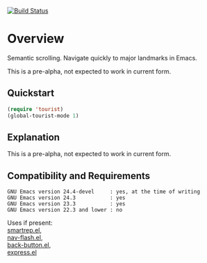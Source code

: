 [![Build Status](https://secure.travis-ci.org/rolandwalker/tourist.png)](http://travis-ci.org/rolandwalker/tourist)

Overview
========

Semantic scrolling.  Navigate quickly to major landmarks in Emacs.

This is a pre-alpha, not expected to work in current form.

Quickstart
----------

```lisp
(require 'tourist)
(global-tourist-mode 1)
```

Explanation
-----------

This is a pre-alpha, not expected to work in current form.

Compatibility and Requirements
------------------------------

	GNU Emacs version 24.4-devel     : yes, at the time of writing
	GNU Emacs version 24.3           : yes
	GNU Emacs version 23.3           : yes
	GNU Emacs version 22.3 and lower : no

Uses if present:  
[smartrep.el](http://github.com/myuhe/smartrep.el),  
[nav-flash.el](http://github.com/rolandwalker/nav-flash),  
[back-button.el](http://github.com/rolandwalker/back-button),  
[express.el](http://github.com/rolandwalker/express)
